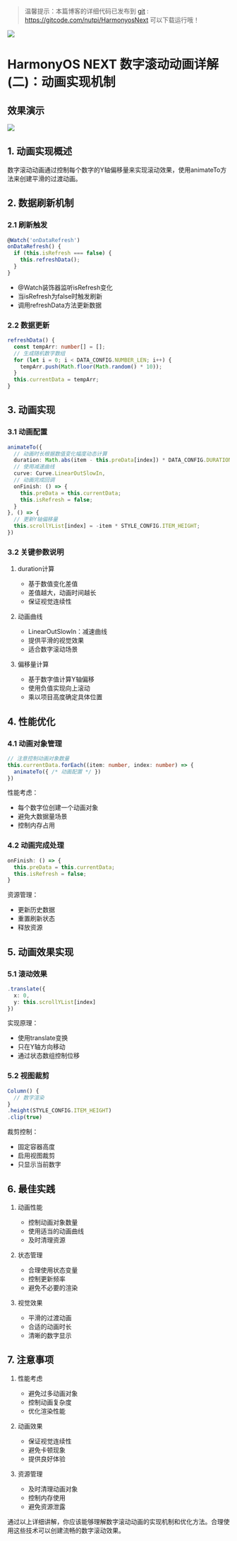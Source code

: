 > 温馨提示：本篇博客的详细代码已发布到 [git](https://gitcode.com/nutpi/HarmonyosNext) : https://gitcode.com/nutpi/HarmonyosNext 可以下载运行哦！

![](../images/img_8eb9fa17.png)

# HarmonyOS  NEXT 数字滚动动画详解(二)：动画实现机制
## 效果演示

![](../images/img_675b6b41.png)
## 1. 动画实现概述

数字滚动动画通过控制每个数字的Y轴偏移量来实现滚动效果，使用animateTo方法来创建平滑的过渡动画。

## 2. 数据刷新机制

### 2.1 刷新触发

```typescript
@Watch('onDataRefresh')
onDataRefresh() {
  if (this.isRefresh === false) {
    this.refreshData();
  }
}
```

- @Watch装饰器监听isRefresh变化
- 当isRefresh为false时触发刷新
- 调用refreshData方法更新数据

### 2.2 数据更新

```typescript
refreshData() {
  const tempArr: number[] = [];
  // 生成随机数字数组
  for (let i = 0; i < DATA_CONFIG.NUMBER_LEN; i++) {
    tempArr.push(Math.floor(Math.random() * 10));
  }
  this.currentData = tempArr;
}
```

## 3. 动画实现

### 3.1 动画配置

```typescript
animateTo({
  // 动画时长根据数值变化幅度动态计算
  duration: Math.abs(item - this.preData[index]) * DATA_CONFIG.DURATION_TIME,
  // 使用减速曲线
  curve: Curve.LinearOutSlowIn,
  // 动画完成回调
  onFinish: () => {
    this.preData = this.currentData;
    this.isRefresh = false;
  }
}, () => {
  // 更新Y轴偏移量
  this.scrollYList[index] = -item * STYLE_CONFIG.ITEM_HEIGHT;
})
```

### 3.2 关键参数说明

1. duration计算
   - 基于数值变化差值
   - 差值越大，动画时间越长
   - 保证视觉连续性

2. 动画曲线
   - LinearOutSlowIn：减速曲线
   - 提供平滑的视觉效果
   - 适合数字滚动场景

3. 偏移量计算
   - 基于数字值计算Y轴偏移
   - 使用负值实现向上滚动
   - 乘以项目高度确定具体位置

## 4. 性能优化

### 4.1 动画对象管理

```typescript
// 注意控制动画对象数量
this.currentData.forEach((item: number, index: number) => {
  animateTo({ /* 动画配置 */ })
})
```

性能考虑：
- 每个数字位创建一个动画对象
- 避免大数据量场景
- 控制内存占用

### 4.2 动画完成处理

```typescript
onFinish: () => {
  this.preData = this.currentData;
  this.isRefresh = false;
}
```

资源管理：
- 更新历史数据
- 重置刷新状态
- 释放资源

## 5. 动画效果实现

### 5.1 滚动效果

```typescript
.translate({ 
  x: 0, 
  y: this.scrollYList[index] 
})
```

实现原理：
- 使用translate变换
- 只在Y轴方向移动
- 通过状态数组控制位移

### 5.2 视图裁剪

```typescript
Column() {
  // 数字渲染
}
.height(STYLE_CONFIG.ITEM_HEIGHT)
.clip(true)
```

裁剪控制：
- 固定容器高度
- 启用视图裁剪
- 只显示当前数字

## 6. 最佳实践

1. 动画性能
   - 控制动画对象数量
   - 使用适当的动画曲线
   - 及时清理资源

2. 状态管理
   - 合理使用状态变量
   - 控制更新频率
   - 避免不必要的渲染

3. 视觉效果
   - 平滑的过渡动画
   - 合适的动画时长
   - 清晰的数字显示

## 7. 注意事项

1. 性能考虑
   - 避免过多动画对象
   - 控制动画复杂度
   - 优化渲染性能

2. 动画效果
   - 保证视觉连续性
   - 避免卡顿现象
   - 提供良好体验

3. 资源管理
   - 及时清理动画对象
   - 控制内存使用
   - 避免资源泄露

通过以上详细讲解，你应该能够理解数字滚动动画的实现机制和优化方法。合理使用这些技术可以创建流畅的数字滚动效果。

